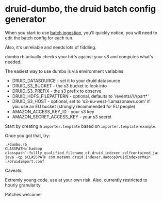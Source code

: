 druid-dumbo, the druid batch config generator
=============================================

When you start to use [batch ingestion](https://github.com/metamx/druid/wiki/Batch-ingestion),
you'll quickly notice, you will need to edit the batch config for each run.

Also, it's unreliable and needs lots of fiddling.

dumbo.rb actually checks your hdfs against your s3 and computes what's needed.

The easiest way to use dumbo is via environment variables:

 * DRUID_DATASOURCE - set it to your druid datasource 
 * DRUID_S3_BUCKET - the s3 bucket to look into
 * DRUID_S3_PREFIX - the s3 prefix to observe
 * DRUID_HDFS_FILEPATTERN - optional, defaults to '/events/*/*/*/*/part*'
 * DRUID_S3_HOST - optional, set to 's3-eu-west-1.amazonaws.com' if you use an EU bucket (strongly recommended for EU people)
 * AMAZON_ACCESS_KEY_ID - your s3 key
 * AMAZON_SECRET_ACCESS_KEY - your s3 secret

Start by creating a `importer.template` based on `importer.template.example`.

Once you got that, try:

```
./dumbo.rb
CLASSPATH=`hadoop classpath`:fullly_qualified_filename_of_druid_indexer_selfcontained_jar
java -cp $CLASSPATH com.metamx.druid.indexer.HadoopDruidIndexerMain ./druidimport.conf 
```

Caveats:

Extremly young code, use at your own risk. Also, currently restricted to hourly granularity

Patches welcome!